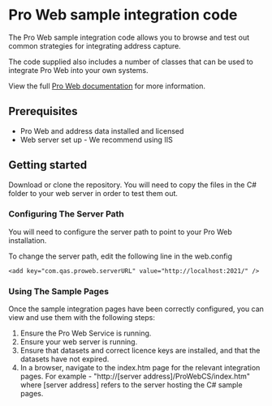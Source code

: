 # Pro Web sample integration code

The Pro Web sample integration code allows you to browse and test out common strategies for integrating address capture.

The code supplied also includes a number of classes that can be used to integrate Pro Web into your own systems.

View the full [Pro Web documentation](http://edq.com/documentation/apis/pro-web) for more information.

## Prerequisites

* Pro Web and address data installed and licensed
* Web server set up - We recommend using IIS

## Getting started

Download or clone the repository. You will need to copy the files in the C# folder to your web server in order to test them out.


### Configuring The Server Path

You will need to configure the server path to point to your Pro Web installation.

To change the server path, edit the following line in the web.config

`<add key="com.qas.proweb.serverURL" value="http://localhost:2021/" />`


### Using The Sample Pages

Once the sample integration pages have been correctly configured, you can view and use them with the following steps:

1. Ensure the Pro Web Service is running.
2. Ensure your web server is running.
3. Ensure that datasets and correct licence keys are installed, and that the datasets have not expired.
4. In a browser, navigate to the index.htm page for the relevant integration pages. For example - "http://[server address]/ProWebCS/index.htm" where [server address] refers to the server hosting the C# sample pages.

